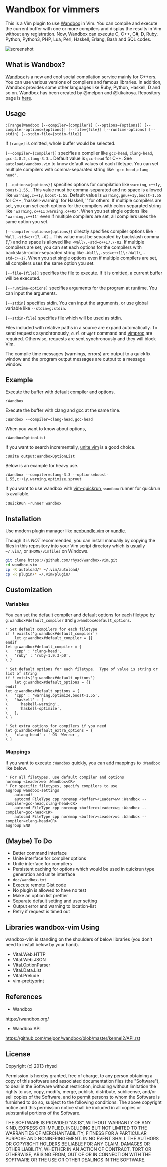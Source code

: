 Wandbox for vimmers
===================

This is a Vim plugin to use [Wandbox](https://wandbox.org/) in Vim.
You can compile and execute the current buffer with one or more compilers and display the results in Vim without any registration.
Now, Wandbox can execute C, C++, C#, D, Ruby, Python, Python3, PHP, Lua, Perl, Haskell, Erlang, Bash and SQL codes.

![screenshot](https://github.com/rhysd/ss/blob/master/wandbox-vim/wandbox.png?raw=true)

## What is Wandbox?

[Wandbox](https://wandbox.org/) is a new and cool social compilation service mainly for C++ers.
You can use various versions of compilers and famous libraries.
In addition, Wandbox provides some other languages like Ruby, Python, Haskell, D and so on.
Wandbox has been created by @melpon and @kikairoya.  Repository page is [here](https://github.com/melpon/wandbox).

## Usage

```
:[range]Wandbox [--compiler={compiler}] [--options={options}] [--compiler-options={options}] [--file={file}] [--runtime-options] [--stdin] [--stdin-file={stdin-file}]
```

If `[range]` is omitted, whole buffer would be selected.

`[--compiler={compiler}]` specifies a compiler like `gcc-head`, `clang-head`, `gcc-4.8.2`, `clang-3.3`... Default value is `gcc-head` for C++. See `autoload/wandbox.vim` to know default values of each filetype.  You can set multiple compilers with comma-separated string like `'gcc-head,clang-head'`.

`[--options={options}]` specifies options for compilation like `warning`, `c++1y`, `boost-1.55`... This value must be comma-separated and no space is allowed like `warning,c++1y,boost-1.55`. Default value is `warning,gnu++1y,boost-1.55` for C++, 'haskell-warning' for Haskell, '' for others.  If multiple compilers are set, you can set each options for the compilers with colon-separated string like `'warning,c++11:warning,c++0x'`.  When you set single options like `'warning,c++11'` even if multiple compilers are set, all compilers uses the same option you set.

`[--compiler-options={options}]` directly specifies compiler options like `-Wall`, `-std=c++17`, `-O2`... This value must be separated by backslash comma ('\,') and no space is allowed like `-Wall\,-std=c++17,\-O2`. If multiple compilers are set, you can set each options for the compilers with backslash-colon-separated string like `-Wall\,-std=c++11\:-Wall\,-std=c++17`. When you set single options even if multiple compilers are set, all compilers uses the same option you set.

`[--file={file}]` specifies the file to execute. If it is omitted, a current buffer will be executed.

`[--runtime-options]` specifies arguments for the program at runtime.  You can input the arguments.

`[--stdin]` specifies stdin. You can input the arguments, or use global variable like `--stdin=g:stdin`.

`[--stdin-file]` specifies file which will be used as stdin.

Files included with relative paths in a source are expand automatically.
To send requests asynchronously, `curl` or `wget` command and [vimproc](https://github.com/Shougo/vimproc.vim) are required. Otherwise, requests are sent synchronously and they will block Vim.

The compile time messages (warnings, errors) are output to a quickfix window and the program output messages are output to a message window.

## Example

Execute the buffer with default compiler and options.

```
:Wandbox
```

Execute the buffer with clang and gcc at the same time.

```
:Wandbox --compiler=clang-head,gcc-head
```

When you want to know about options,

```
:WandboxOptionList
```

If you want to search incrementally, [unite.vim](https://github.com/Shougo/unite.vim) is a good choice.

```
:Unite output:WandboxOptionList
```

Below is an example for heavy use.

```
:Wandbox --compiler=clang-3.3 --options=boost-1.55,c++1y,warning,optimize,sprout
```

If you want to use wandbox with [vim-quickrun](https://github.com/thinca/vim-quickrun), `wandbox` runner for quickrun is available.

```
:QuickRun -runner wandbox
```


## Installation

Use modern plugin manager like [neobundle.vim](https://github.com/Shougo/neobundle.vim) or [vundle](https://github.com/gmarik/vundle).

Though it is _NOT_ recommended, you can install manually by copying the files in this repository into your Vim script directory which is usually `~/.vim/`, or `$HOME/vimfiles` on Windows.

```sh
git clone https://github.com/rhysd/wandbox-vim.git
cd wandbox-vim
cp -R autoload/* ~/.vim/autoload/
cp -R plugin/* ~/.vim/plugin/
```

## Customization

### Variables

You can set the default compiler and default options for each filetype by `g:wandbox#default_compiler` and `g:wandbox#default_options`.

```vim
" Set default compilers for each filetype
if ! exists('g:wandbox#default_compiler')
    let g:wandbox#default_compiler = {}
endif
let g:wandbox#default_compiler = {
\   'cpp' : 'clang-head',
\   'ruby' : 'ruby-1.9.3-p0',
\ }

" Set default options for each filetype.  Type of value is string or list of string
if ! exists('g:wandbox#default_options')
    let g:wandbox#default_options = {}
endif
let g:wandbox#default_options = {
\   'cpp' : 'warning,optimize,boost-1.55',
\   'haskell' : [
\     'haskell-warning',
\     'haskell-optimize',
\   ],
\ }

" Set extra options for compilers if you need
let g:wandbox#default_extra_options = {
\   'clang-head' : '-O3 -Werror',
\ }
```

### Mappings

If you want to execute `:Wandbox` quickly, you can add mappings to `:Wandbox` like below.

```vim
" For all filetypes, use default compiler and options
noremap <Leader>wb :Wandbox<CR>
" For specific filetypes, specify compilers to use
augroup wandbox-settings
    autocmd!
    autocmd FileType cpp noremap <buffer><Leader>ww :Wandbox --compiler=gcc-head,clang-head<CR>
    autocmd FileType cpp noremap <buffer><Leader>wg :Wandbox --compiler=gcc-head<CR>
    autocmd FileType cpp noremap <buffer><Leader>wc :Wandbox --compiler=clang-head<CR>
augroup END
```

## (Maybe) To Do

- Better command interface
- Unite interface for compiler options
- Unite interface for compilers
- Persistent caching for options which would be used in quickrun type generation and unite interface
- `doc/wandbox.txt`
- Execute remote Gist code
- No plugin is allowed to have no test
- Make an option list prettier
- Separate default setting and user setting
- Output error and warning to location-list
- Retry if request is timed out

## Libraries wandbox-vim Using

wandbox-vim is standing on the shoulders of below libraries (you don't need to install below by your hand).

- Vital.Web.HTTP
- Vital.Web.JSON
- Vital.OptionParser
- Vital.Data.List
- Vital.Prelude
- vim-prettyprint

## References

- Wandbox

https://wandbox.org/

- Wandbox API

https://github.com/melpon/wandbox/blob/master/kennel2/API.rst

## License

  Copyright (c) 2013 rhysd

  Permission is hereby granted, free of charge, to any person obtaining
  a copy of this software and associated documentation files (the
  "Software"), to deal in the Software without restriction, including
  without limitation the rights to use, copy, modify, merge, publish,
  distribute, sublicense, and/or sell copies of the Software, and to
  permit persons to whom the Software is furnished to do so, subject to
  the following conditions:
  The above copyright notice and this permission notice shall be
  included in all copies or substantial portions of the Software.

  THE SOFTWARE IS PROVIDED "AS IS", WITHOUT WARRANTY OF ANY KIND,
  EXPRESS OR IMPLIED, INCLUDING BUT NOT LIMITED TO THE WARRANTIES OF
  MERCHANTABILITY, FITNESS FOR A PARTICULAR PURPOSE AND NONINFRINGEMENT.
  IN NO EVENT SHALL THE AUTHORS OR COPYRIGHT HOLDERS BE LIABLE FOR ANY
  CLAIM, DAMAGES OR OTHER LIABILITY, WHETHER IN AN ACTION OF CONTRACT,
  TORT OR OTHERWISE, ARISING FROM, OUT OF OR IN CONNECTION WITH THE
  SOFTWARE OR THE USE OR OTHER DEALINGS IN THE SOFTWARE.
